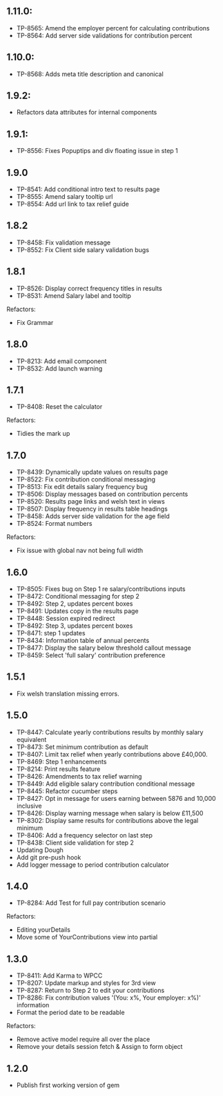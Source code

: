 ## 1.11.0:
* TP-8565: Amend the employer percent for calculating contributions
* TP-8564: Add server side validations for contribution percent

## 1.10.0:
* TP-8568: Adds meta title description and canonical

## 1.9.2:
* Refactors data attributes for internal components

## 1.9.1:
* TP-8556: Fixes Popuptips and div floating issue in step 1

## 1.9.0
* TP-8541: Add conditional intro text to results page
* TP-8555: Amend salary tooltip url
* TP-8554: Add url link to tax relief guide

## 1.8.2
* TP-8458: Fix validation message
* TP-8552: Fix Client side salary validation bugs

## 1.8.1
* TP-8526: Display correct frequency titles in results
* TP-8531: Amend Salary label and tooltip

Refactors:
* Fix Grammar

## 1.8.0
* TP-8213: Add email component
* TP-8532: Add launch warning

## 1.7.1
* TP-8408: Reset the calculator

Refactors:
* Tidies the mark up

## 1.7.0

* TP-8439: Dynamically update values on results page
* TP-8522: Fix contribution conditional messaging
* TP-8513: Fix edit details salary frequency bug
* TP-8506: Display messages based on contribution percents
* TP-8520: Results page links and welsh text in views
* TP-8507: Display frequency in results table headings
* TP-8458: Adds server side validation for the age field
* TP-8524: Format numbers

Refactors:
* Fix issue with global nav not being full width

## 1.6.0

* TP-8505: Fixes bug on Step 1 re salary/contributions inputs
* TP-8472: Conditional messaging for step 2
* TP-8492: Step 2, updates percent boxes
* TP-8491: Updates copy in the results page
* TP-8448: Session expired redirect
* TP-8492: Step 3, updates percent boxes
* TP-8471: step 1 updates
* TP-8434: Information table of annual percents
* TP-8477: Display the salary below threshold callout message
* TP-8459: Select 'full salary' contribution preference

## 1.5.1

* Fix welsh translation missing errors.

## 1.5.0

* TP-8447: Calculate yearly contributions results by monthly salary equivalent
* TP-8473: Set minimum contribution as default
* TP-8407: Limit tax relief when yearly contributions above £40,000.
* TP-8469: Step 1 enhancements
* TP-8214: Print results feature
* TP-8426: Amendments to tax relief warning
* TP-8449: Add eligible salary contribution conditional message
* TP-8445: Refactor cucumber steps
* TP-8427: Opt in message for users earning between 5876 and 10,000 inclusive
* TP-8426: Display warning message when salary is below £11,500
* TP-8302: Display same results for contributions above the legal minimum
* TP-8406: Add a frequency selector on last step
* TP-8438: Client side validation for step 2
* Updating Dough
* Add git pre-push hook
* Add logger message to period contribution calculator

## 1.4.0

* TP-8284: Add Test for full pay contribution scenario

Refactors:
* Editing yourDetails
* Move some of YourContributions view into partial

## 1.3.0

* TP-8411: Add Karma to WPCC
* TP-8207: Update markup and styles for 3rd view
* TP-8287: Return to Step 2 to edit your contributions
* TP-8286: Fix contribution values '(You: x%, Your employer: x%)' information
* Format the period date to be readable

Refactors:
* Remove active model require all over the place
* Remove your details session fetch & Assign to form object

## 1.2.0

* Publish first working version of gem
